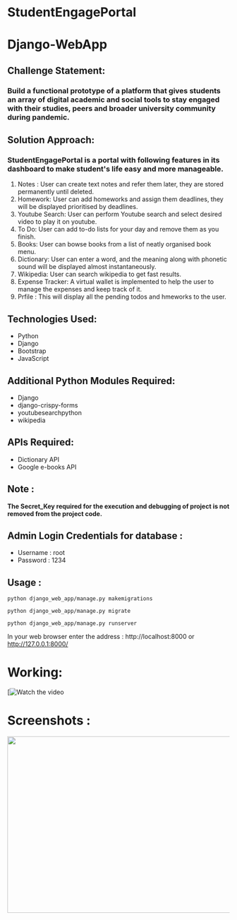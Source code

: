 # StudentEngagePortal
# Django-WebApp      

<h2>Challenge Statement:</h2>
    <h3>Build a functional prototype of a platform that gives students an array of digital academic and social tools to stay engaged with their studies, peers and broader university community during pandemic.</h3>

<h2>Solution Approach:</h2>
    <h3> StudentEngagePortal is a portal with following features in its dashboard to make student's life easy and more manageable.</h3> 
    <ol>
        <li>Notes : User can create text notes and refer them later, they are stored permanently until deleted.</li>
        <li>Homework: User can add homeworks and assign them deadlines, they will be displayed prioritised by deadlines.</li>
        <li>Youtube Search: User can perform Youtube search and select desired video to play it on youtube.</li>
        <li>To Do: User can add to-do lists for your day and remove them as you finish.</li>
        <li>Books: User can bowse books from a list of neatly organised book menu.</li>
        <li>Dictionary: User can enter a word, and the meaning along with phonetic sound will be displayed almost instantaneously.</li>
        <li>Wikipedia: User can search wikipedia to get fast results.</li>
        <li>Expense Tracker: A virtual wallet is implemented to help the user to manage the expenses and keep track of it.</li>
        <li>Prfile : This will display all the pending todos and hmeworks to the user.</li>
    </ol>
    
<h2>Technologies Used:</h2>
<ul>
    <li>Python</li>
    <li>Django</li>
    <li>Bootstrap</li>
    <li>JavaScript</li>
</ul>
    
<h2>Additional Python Modules Required:</h2>
<ul>
    <li>Django</li>
    <li>django-crispy-forms</li>
    <li>youtubesearchpython</li>
    <li>wikipedia</li>
</ul>

<h2>APIs Required:</h2>
<ul>
    <li>Dictionary API </li>
    <li>Google e-books API</li>
</ul>
  
<h2>Note :</h2>

<b>The Secret_Key required for the execution and debugging of project is not removed from the project code.</b>
  <h2>Admin Login Credentials for database :</h2>
<ul>
  <li>Username : root</li>
  <li>Password : 1234</li>
</ul>

<h2>Usage :</h2>

    python django_web_app/manage.py makemigrations

    python django_web_app/manage.py migrate

    python django_web_app/manage.py runserver
    
   In your web browser enter the address : http://localhost:8000 or http://127.0.0.1:8000/

# Working:
[![Watch the video]()

# Screenshots : 
<img src="Screenshots/New Tab - Google Chrome 03-12-2019 19_14_36.png" height="400" width="800">


